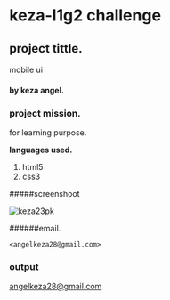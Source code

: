 # keza-l1g2 challenge

## project tittle.
mobile ui

#### by keza angel.

### project mission.
for learning purpose.

**languages used.**
1. html5
2. css3

#####screenshoot

![keza23pk](https://user-images.githubusercontent.com/112613057/187879090-c6885683-95f8-41c4-b211-3904bc63b219.jpg)

######email.

`<angelkeza28@gmail.com>`

### output

<angelkeza28@gmail.com>


